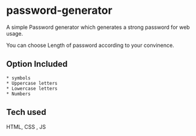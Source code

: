 # password-generator

A simple Password generator which generates a strong password for web usage.

You can choose Length of password according to your convinence.

## Option Included
    
    * symbols
    * Uppercase letters
    * Lowercase letters
    * Numbers

 


## Tech used

HTML, CSS , JS

